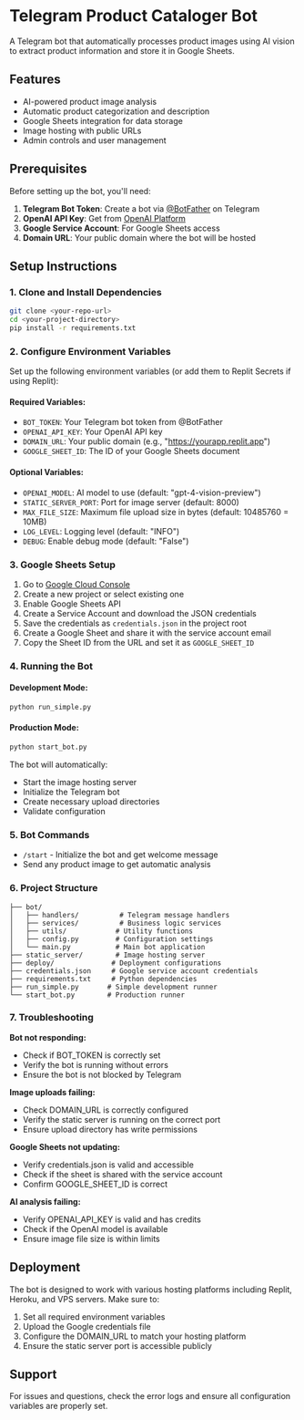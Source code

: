 # Telegram Product Cataloger Bot

A Telegram bot that automatically processes product images using AI vision to extract product information and store it in Google Sheets.

## Features

- AI-powered product image analysis
- Automatic product categorization and description
- Google Sheets integration for data storage
- Image hosting with public URLs
- Admin controls and user management

## Prerequisites

Before setting up the bot, you'll need:

1. **Telegram Bot Token**: Create a bot via [@BotFather](https://t.me/BotFather) on Telegram
2. **OpenAI API Key**: Get from [OpenAI Platform](https://platform.openai.com/api-keys)
3. **Google Service Account**: For Google Sheets access
4. **Domain URL**: Your public domain where the bot will be hosted

## Setup Instructions

### 1. Clone and Install Dependencies

```bash
git clone <your-repo-url>
cd <your-project-directory>
pip install -r requirements.txt
```

### 2. Configure Environment Variables

Set up the following environment variables (or add them to Replit Secrets if using Replit):

#### Required Variables:
- `BOT_TOKEN`: Your Telegram bot token from @BotFather
- `OPENAI_API_KEY`: Your OpenAI API key
- `DOMAIN_URL`: Your public domain (e.g., "https://yourapp.replit.app")
- `GOOGLE_SHEET_ID`: The ID of your Google Sheets document

#### Optional Variables:
- `OPENAI_MODEL`: AI model to use (default: "gpt-4-vision-preview")
- `STATIC_SERVER_PORT`: Port for image server (default: 8000)
- `MAX_FILE_SIZE`: Maximum file upload size in bytes (default: 10485760 = 10MB)
- `LOG_LEVEL`: Logging level (default: "INFO")
- `DEBUG`: Enable debug mode (default: "False")

### 3. Google Sheets Setup

1. Go to [Google Cloud Console](https://console.cloud.google.com/)
2. Create a new project or select existing one
3. Enable Google Sheets API
4. Create a Service Account and download the JSON credentials
5. Save the credentials as `credentials.json` in the project root
6. Create a Google Sheet and share it with the service account email
7. Copy the Sheet ID from the URL and set it as `GOOGLE_SHEET_ID`

### 4. Running the Bot

#### Development Mode:
```bash
python run_simple.py
```

#### Production Mode:
```bash
python start_bot.py
```

The bot will automatically:
- Start the image hosting server
- Initialize the Telegram bot
- Create necessary upload directories
- Validate configuration

### 5. Bot Commands

- `/start` - Initialize the bot and get welcome message
- Send any product image to get automatic analysis

### 6. Project Structure

```
├── bot/
│   ├── handlers/          # Telegram message handlers
│   ├── services/          # Business logic services
│   ├── utils/            # Utility functions
│   ├── config.py         # Configuration settings
│   └── main.py           # Main bot application
├── static_server/        # Image hosting server
├── deploy/              # Deployment configurations
├── credentials.json     # Google service account credentials
├── requirements.txt     # Python dependencies
├── run_simple.py       # Simple development runner
└── start_bot.py        # Production runner
```

### 7. Troubleshooting

**Bot not responding:**
- Check if BOT_TOKEN is correctly set
- Verify the bot is running without errors
- Ensure the bot is not blocked by Telegram

**Image uploads failing:**
- Check DOMAIN_URL is correctly configured
- Verify the static server is running on the correct port
- Ensure upload directory has write permissions

**Google Sheets not updating:**
- Verify credentials.json is valid and accessible
- Check if the sheet is shared with the service account
- Confirm GOOGLE_SHEET_ID is correct

**AI analysis failing:**
- Verify OPENAI_API_KEY is valid and has credits
- Check if the OpenAI model is available
- Ensure image file size is within limits

## Deployment

The bot is designed to work with various hosting platforms including Replit, Heroku, and VPS servers. Make sure to:

1. Set all required environment variables
2. Upload the Google credentials file
3. Configure the DOMAIN_URL to match your hosting platform
4. Ensure the static server port is accessible publicly

## Support

For issues and questions, check the error logs and ensure all configuration variables are properly set.